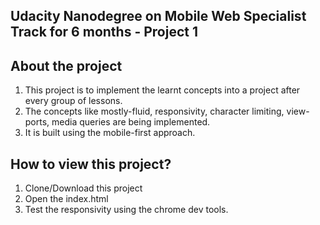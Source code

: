 ## Udacity Nanodegree on Mobile Web Specialist Track for 6 months - Project 1

## About the project
1. This project is to implement the learnt concepts into a project after every group of lessons.
2. The concepts like mostly-fluid, responsivity, character limiting, view-ports, media queries are being implemented.
2. It is built using the mobile-first approach.

## How to view this project?
1. Clone/Download this project
2. Open the index.html
3. Test the responsivity using the chrome dev tools.
